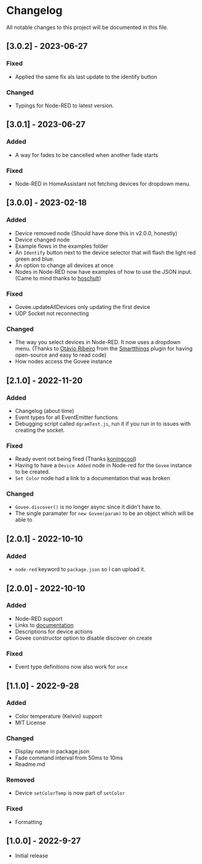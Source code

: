 # Changelog

All notable changes to this project will be documented in this file.

## [3.0.2] - 2023-06-27

### Fixed
- Applied the same fix als last update to the identify button

### Changed
- Typings for Node-RED to latest version.


## [3.0.1] - 2023-06-27

### Added
- A way for fades to be cancelled when another fade starts

### Fixed
- Node-RED in HomeAssistant not fetching devices for dropdown menu.

## [3.0.0] - 2023-02-18

### Added

- Device removed node (Should have done this in v2.0.0, honestly)
- Device changed node
- Example flows in the examples folder
- An `Identify` button next to the device selector that will flash the light red green and blue.
- An option to change all devices at once
- Nodes in Node-RED now have examples of how to use the JSON input. (Came to mind thanks to [hoschult](https://github.com/Joery-M/Govee-LAN-Control/issues/4))

### Fixed

- Govee.updateAllDevices only updating the first device
- UDP Socket not reconnecting

### Changed

- The way you select devices in Node-RED. It now uses a dropdown menu. (Thanks to [Otávio Ribeiro](https://github.com/otaviojr) from the [Smartthings](https://github.com/otaviojr/node-red-contrib-smartthings) plugin for having open-source and easy to read code)
- How nodes access the Govee instance

## [2.1.0] - 2022-11-20

### Added

- Changelog (about time)
- Event types for all EventEmitter functions
- Debugging script called `dgramTest.js`, run it if you run in to issues with creating the socket.

### Fixed

- Ready event not being fired (Thanks [koningcool](https://github.com/Joery-M/Govee-LAN-Control/issues/2))
- Having to have a `Device Added` node in Node-red for the `Govee` instance to be created.
- `Set Color` node had a link to a documentation that was broken

### Changed

- `Govee.discover()` is no longer async since it didn't have to.
- The single paramater for `new Govee(param)` to be an object which will be able to

## [2.0.1] - 2022-10-10

### Added

- `node-red` keyword to `package.json` so I can upload it.

## [2.0.0] - 2022-10-10

### Added

- Node-RED support
- Links to [documentation](https://joery.com/govee-lan-control/)
- Descriptions for device actions
- Govee constructor option to disable discover on create

### Fixed

- Event type definitions now also work for `once`

## [1.1.0] - 2022-9-28

### Added

- Color temperature (Kelvin) support
- MIT License

### Changed

- Display name in package.json
- Fade command interval from 50ms to 10ms
- Readme.md

### Removed

- Device `setColorTemp` is now part of `setColor`

### Fixed

- Formatting

## [1.0.0] - 2022-9-27

- Initial release
